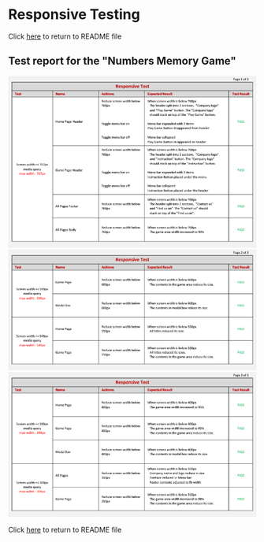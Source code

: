 # Responsive Testing
Click [here](/README.md) to return to README file
## Test report for the "Numbers Memory Game"
![Responsive Testing Page 1](/readme/testing/responsive-testing-1.png)
![Responsive Testing Page 2](/readme/testing/responsive-testing-2.png)
![Responsive Testing Page 2](/readme/testing/responsive-testing-3.png)

Click [here](/README.md) to return to README file